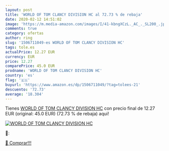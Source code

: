 ```yaml
---
layout: post
title: 'WORLD OF TOM CLANCY DIVISION HC al 72.73 % de rebaja'
date: 2020-02-12 14:51:02
image: 'https://m.media-amazon.com/images/I/41-kbngXCzL._AC_._SL200_.jpg'
comments: true
category: ofertas
author: ring
slug: '1506711049-es WORLD OF TOM CLANCY DIVISION HC'
tags: tole.es
actualPrice: 12.27 EUR
currency: EUR
price: 12.27
comparePrice: 45.0 EUR
prodname: 'WORLD OF TOM CLANCY DIVISION HC'
country: 'es'
flag: '🇪🇸'
buyurl: 'https://www.amazon.es/dp/1506711049/?tag=tolees-21'
descuento: '72.73'
average: '18.304'
---
```


Tienes [WORLD OF TOM CLANCY DIVISION HC](https://www.amazon.es/dp/1506711049/?tag=tolees-21) con precio final de  12.27 EUR (original: 45.0 EUR) (72.73 %  de rebaja) aqui!

[![WORLD OF TOM CLANCY DIVISION HC](https://m.media-amazon.com/images/I/41-kbngXCzL._AC_._SL200_.jpg)](https://www.amazon.es/dp/1506711049/?tag=tolees-21)

🔎:


[🛒 Comprar!!!](https://www.amazon.es/dp/1506711049/?tag=tolees-21)
